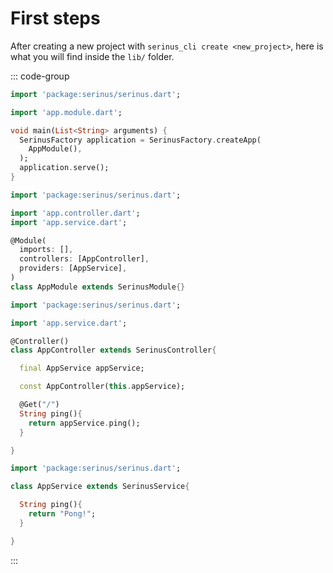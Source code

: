 # First steps

After creating a new project with `serinus_cli create <new_project>`,
here is what you will find inside the `lib/` folder.

::: code-group

```dart [main.dart]
import 'package:serinus/serinus.dart';

import 'app.module.dart';

void main(List<String> arguments) {
  SerinusFactory application = SerinusFactory.createApp(
    AppModule(),
  );
  application.serve();
}
```

```dart [app.module.dart]
import 'package:serinus/serinus.dart';

import 'app.controller.dart';
import 'app.service.dart';

@Module(
  imports: [],
  controllers: [AppController],
  providers: [AppService],
)
class AppModule extends SerinusModule{}
```

```dart [app.controller.dart]
import 'package:serinus/serinus.dart';

import 'app.service.dart';

@Controller()
class AppController extends SerinusController{

  final AppService appService;

  const AppController(this.appService);

  @Get("/")
  String ping(){
    return appService.ping();
  }

}
```

```dart [app.service.dart]
import 'package:serinus/serinus.dart';

class AppService extends SerinusService{

  String ping(){
    return "Pong!";
  }

}
```

:::
